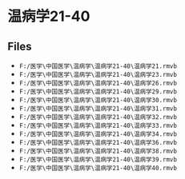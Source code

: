 # 温病学21-40

## Files

- `F:/医学\中国医学\温病学\温病学21-40\温病学21.rmvb`
- `F:/医学\中国医学\温病学\温病学21-40\温病学23.rmvb`
- `F:/医学\中国医学\温病学\温病学21-40\温病学26.rmvb`
- `F:/医学\中国医学\温病学\温病学21-40\温病学29.rmvb`
- `F:/医学\中国医学\温病学\温病学21-40\温病学30.rmvb`
- `F:/医学\中国医学\温病学\温病学21-40\温病学31.rmvb`
- `F:/医学\中国医学\温病学\温病学21-40\温病学32.rmvb`
- `F:/医学\中国医学\温病学\温病学21-40\温病学33.rmvb`
- `F:/医学\中国医学\温病学\温病学21-40\温病学34.rmvb`
- `F:/医学\中国医学\温病学\温病学21-40\温病学36.rmvb`
- `F:/医学\中国医学\温病学\温病学21-40\温病学38.rmvb`
- `F:/医学\中国医学\温病学\温病学21-40\温病学39.rmvb`
- `F:/医学\中国医学\温病学\温病学21-40\温病学40.rmvb`
